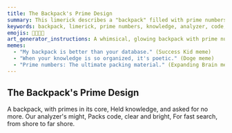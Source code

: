 ```yaml
---
title: The Backpack's Prime Design
summary: This limerick describes a "backpack" filled with prime numbers, symbolizing a knowledge system that efficiently stores and retrieves information, enabling fast and far-reaching searches.
keywords: backpack, limerick, prime numbers, knowledge, analyzer, code, search, efficiency, information retrieval
emojis: 🎒🔢✨🔎
art_generator_instructions: A whimsical, glowing backpack with prime numbers subtly woven into its fabric. Beams of light emanate from the backpack, representing knowledge being efficiently retrieved and projected across a vast landscape. A stylized "analyzer" eye is observing the scene, emphasizing the intelligent organization of information. The overall feeling should be lighthearted, magical, and convey the power of organized knowledge.
memes:
  - "My backpack is better than your database." (Success Kid meme)
  - "When your knowledge is so organized, it's poetic." (Doge meme)
  - "Prime numbers: The ultimate packing material." (Expanding Brain meme)
---
```

## The Backpack's Prime Design

A backpack, with primes in its core,
Held knowledge, and asked for no more.
Our analyzer's might,
Packs code, clear and bright,
For fast search, from shore to far shore.